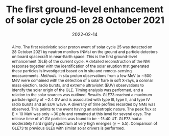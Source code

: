 ---
# Documentation: https://wowchemy.com/docs/managing-content/

title: 'The first ground-level enhancement of solar cycle 25 on 28 October 2021'
subtitle: ''
summary: ''
authors:
- A. Papaioannou
- A. Kouloumvakos
- A. Mishev
- R. Vainio
- I. Usoskin
- K. Herbst
- A. P. Rouillard
- A. Anastasiadis
- J. Gieseler
- R. Wimmer-Schweingruber
- P. Kühl
tags:
- Coronal Mass Ejection
- SEP
- SERPENTINE
- Solar Energetic Particles
- Solar Orbiter
categories: []
date: '2022-02-14'
lastmod: 2022-05-10T17:00:00+02:00
featured: false
draft: false

# Featured image
# To use, add an image named `featured.jpg/png` to your page's folder.
# Focal points: Smart, Center, TopLeft, Top, TopRight, Left, Right, BottomLeft, Bottom, BottomRight.
image:
  caption: ''
  focal_point: ''
  preview_only: false

# Projects (optional).
#   Associate this post with one or more of your projects.
#   Simply enter your project's folder or file name without extension.
#   E.g. `projects = ["internal-project"]` references `content/project/deep-learning/index.md`.
#   Otherwise, set `projects = []`.
projects: []
publishDate: '022-05-10T17:00:00.395038Z'
publication_types:
- '2'
abstract: '*Aims.* The first relativistic solar proton event of solar cycle 25 was detected on 28 October 2021 by neutron monitors (NMs) on the ground and particle detectors on board spacecraft in near-Earth space. This is the first ground-level enhancement (GLE) of the current cycle. A detailed reconstruction of the NM response together with the identification of the solar eruption that generated these particles is investigated based on in situ and remote-sensing measurements.  
*Methods.* In situ proton observations from a few MeV to ∼500 MeV were combined with the detection of a solar flare in soft X-rays, a coronal mass ejection, radio bursts, and extreme ultraviolet (EUV) observations to identify the solar origin of the GLE. Timing analysis was performed, and a relation to the solar sources was outlined.  
*Results.* GLE73 reached a maximum particle rigidity of ∼2.4 GV and is associated with type III, type II, and type IV radio bursts and an EUV wave. A diversity of time profiles recorded by NMs was observed. This points to the event having an anisotropic nature. The peak flux at E > 10 MeV was only ∼30 pfu and remained at this level for several days. The release time of ≥1 GV particles was found to be ∼15:40 UT. GLE73 had a moderately hard rigidity spectrum at very high energies (γ ∼ 5.5). Comparison of GLE73 to previous GLEs with similar solar drivers is performed.'
publication: '*Astronomy & Astrophysics*'
doi: 10.1051/0004-6361/202142855
url_pdf : https://www.aanda.org/articles/aa/pdf/2022/04/aa42855-21.pdf
---